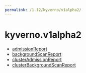 ```yaml
---
permalink: /1.12/kyverno/v1alpha2/
---
```


# kyverno.v1alpha2



* [admissionReport](admissionReport.md)
* [backgroundScanReport](backgroundScanReport.md)
* [clusterAdmissionReport](clusterAdmissionReport.md)
* [clusterBackgroundScanReport](clusterBackgroundScanReport.md)